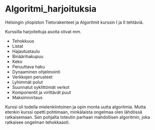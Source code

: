 # Algoritmi_harjoituksia


Helsingin yliopiston Tietorakenteet ja Algoritmit kurssin I ja II tehtäviä.  

Kurssilla harjoiteltuja asoita olivat mm.

- Tehokkuus
- Listat
- Hajautustaulu
- Binäärihakupuu
- Keko
- Peruuttava haku
- Dynaaminen ohjelmointi
- Verkkojen perusteet
- Lyhimmät polut
- Suunnatut syklittömät verkot
- Komponentit ja virittävät puut
- Maksimivirtaus

Kurssi oli todella mielenkiintoinen ja opin monta uutta algoritmia. Mutta etenkin kurssi opetti pohtimaan, minkälaista ongelmaa
olen lähdössä ratkaisemaan. Sen pohjalta toteutin parhaan mahdollisen algoritmin, joka ratkaisee ongelman tehokkaasti.
